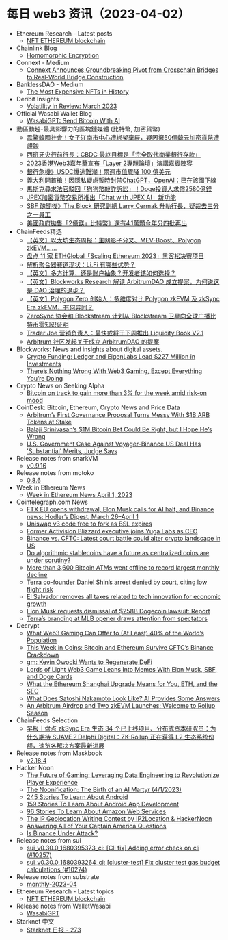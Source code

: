 # 每日 web3 资讯（2023-04-02）

- Ethereum Research - Latest posts
  - [NFT ETHEREUM blockchain](https://ethresear.ch/t/nft-ethereum-blockchain/15191/1)
- Chainlink Blog
  - [Homomorphic Encryption](https://blog.chain.link/homomorphic-encryption/)
- Connext - Medium
  - [Connext Announces Groundbreaking Pivot from Crosschain Bridges to Real-World Bridge Construction](https://blog.connext.network/connext-announces-groundbreaking-pivot-from-crosschain-bridges-to-real-world-bridge-construction-87cf33aafc05?source=rss----2ac5b00f188e---4)
- BanklessDAO - Medium
  - [The Most Expensive NFTs in History](https://medium.com/bankless-dao/the-most-expensive-nfts-in-history-953fac6d9064?source=rss----2e8b6adb479c---4)
- Deribit Insights
  - [Volatility in Review: March 2023](https://insights.deribit.com/industry/volatility-in-review-march-2023/)
- Official Wasabi Wallet Blog
  - [WasabiGPT: Send Bitcoin With AI](https://blog.wasabiwallet.io/wasabigpt/)
- 動區動趨-最具影響力的區塊鏈媒體 (比特幣, 加密貨幣)
  - [震驚韓國社會！女子江南市中心遭綁架棄屍，疑因擁50億韓元加密貨幣遭覬覦](https://www.blocktempo.com/kidnapping-and-murder-of-gangnam-women-for-billions-of-virtual-currencies/)
  - [西班牙央行前行長：CBDC 最終目標是「完全取代商業銀行存款」](https://www.blocktempo.com/former-president-of-bank-of-spain-cbdc-should-replace-commercial-bank-deposits/)
  - [2023香港Web3嘉年華宣布「Layer 2專題論壇」演講嘉賓陣容](https://www.blocktempo.com/hk-web3carnival-2023-announces-speaker-for-l2-forum/)
  - [銀行危機》USDC爆逃難潮！兩週市值驟降 100 億美元](https://www.blocktempo.com/usdc-marketcap-plunged-10-billion-over-past-two-weeks/)
  - [義大利開首槍！因隱私疑慮暫時封禁ChatGPT，OpenAI：已在該國下線](https://www.blocktempo.com/openais-chatgpt-chatbot-has-been-blocked-in-italy/)
  - [馬斯克尋求法官駁回「狗狗幣敲詐訴訟」！Doge投資人求償2580億鎂](https://www.blocktempo.com/elon-musk-asked-a-u-s-judge-to-throw-out-258-billion-lawsuit/)
  - [JPEX加密貨幣交易所推出「Chat with JPEX AI」新功能](https://www.blocktempo.com/jpex-launches-chat-with-jpex-ai/)
  - [SBF 醜聞後》The Block 研究副總 Larry Cermak 升執行長，疑裁去三分之一員工](https://www.blocktempo.com/the-block-gets-new-ceo-larry-cermak/)
  - [美國政府拋售「2億鎂」比特幣》還有4.1萬顆今年分四批再出](https://www.blocktempo.com/u-s-govert-sells-200mn-bitcoin-seized-from-silk-road-ross-ulbricht/)
- ChainFeeds精选
  - [【英文】以太坊生态周报：主网影子分叉、MEV-Boost、Polygon zkEVM......](https://weekinethereumnews.com/week-in-ethereum-news-april-1-2023/)
  - [盘点 11 家 ETHGlobal「Scaling Ethereum 2023」黑客松决赛项目](https://www.odaily.news/post/5186166)
  - [解析聚合器赛道现状：Li.Fi 有哪些优势？](https://www.theblockbeats.info/news/36117)
  - [【英文】多方计算，还是账户抽象？开发者该如何选择？](https://blog.usecapsule.com/mpc-vs-aa-the-facts/)
  - [【英文】Blockworks Research 解读 ArbitrumDAO 成立提案，为何说这是 DAO 治理的退步？](https://twitter.com/blockworksres/status/1641843788716060672)
  - [【英文】Polygon Zero 创始人：多维度对比 Polygon zkEVM 及 zkSync Era zkEVM，有何异同？](https://hackmd.io/@dlubarov/HydKgJBW2)
  - [ZeroSync 协会和 Blockstream 计划从 Blockstream 卫星向全球广播比特币零知识证明](https://twitter.com/ZeroSync_/status/1641896269751767053)
  - [Trader Joe 营销负责人：最快或将于下周推出 Liquidity Book V2.1](https://www.coindesk.com/business/2023/03/31/crypto-exchange-trader-joe-nears-launch-of-upgraded-trading-engine/)
  - [Arbitrum 社区发起关于成立 ArbitrumDAO 的提案](https://snapshot.org/#/arbitrumfoundation.eth/proposal/0x3be7368a662d1cf12fa4da768d626edbc013be0dc7b994fef2e24d9a54e4033a)
- Blockworks: News and insights about digital assets.
  - [Crypto Funding: Ledger and EigenLabs Lead $227 Million in Investments](https://blockworks.co/news/crypto-funding-ledger-eigenlabs)
  - [There’s Nothing Wrong With Web3 Gaming, Except Everything You’re Doing](https://blockworks.co/news/blockchain-gaming-decentralization)
- Crypto News on Seeking Alpha
  - [Bitcoin on track to gain more than 3% for the week amid risk-on mood](https://seekingalpha.com/news/3953363-bitcoin-on-track-to-rise-more-than-3-for-the-week-amid-risk-on-mood?utm_source=feed_news_crypto&utm_medium=referral)
- CoinDesk: Bitcoin, Ethereum, Crypto News and Price Data
  - [Arbitrum’s First Governance Proposal Turns Messy With $1B ARB Tokens at Stake](https://www.coindesk.com/business/2023/04/01/arbitrums-first-governance-proposal-turns-messy-with-1b-arb-tokens-at-stake/?utm_medium=referral&utm_source=rss&utm_campaign=headlines)
  - [Balaji Srinivasan’s $1M Bitcoin Bet Could Be Right, but I Hope He’s Wrong](https://www.coindesk.com/consensus-magazine/2023/04/01/balaji-srinivasans-1m-bitcoin-bet-could-be-right-but-i-hope-hes-wrong/?utm_medium=referral&utm_source=rss&utm_campaign=headlines)
  - [U.S. Government Case Against Voyager-Binance.US Deal Has 'Substantial' Merits, Judge Says](https://www.coindesk.com/policy/2023/04/01/us-government-case-against-voyager-binanceus-deal-has-substantial-merits-judge-says/?utm_medium=referral&utm_source=rss&utm_campaign=headlines)
- Release notes from snarkVM
  - [v0.9.16](https://github.com/AleoHQ/snarkVM/releases/tag/v0.9.16)
- Release notes from motoko
  - [0.8.6](https://github.com/dfinity/motoko/releases/tag/0.8.6)
- Week in Ethereum News
  - [Week in Ethereum News  April 1, 2023](https://weekinethereumnews.com/week-in-ethereum-news-april-1-2023/)
- Cointelegraph.com News
  - [FTX EU opens withdrawal, Elon Musk calls for AI halt, and Binance news: Hodler’s Digest, March 26–April 1](https://cointelegraph.com/magazine/ftx-opens-withdrawal-elon-musk-calls-ai-halt-binance-news-hodlers-digest-march-26-april-1/)
  - [Uniswap v3 code free to fork as BSL expires](https://cointelegraph.com/news/uniswap-v3-code-free-to-fork-as-bsl-expires)
  - [Former Activision Blizzard executive joins Yuga Labs as CEO](https://cointelegraph.com/news/former-activision-blizzard-executive-joins-yuga-labs-as-ceo)
  - [Binance vs. CFTC: Latest court battle could alter crypto landscape in US](https://cointelegraph.com/news/binance-vs-cftc-latest-court-battle-could-alter-crypto-landscape-in-us)
  - [Do algorithmic stablecoins have a future as centralized coins are under scrutiny?](https://cointelegraph.com/news/do-algorithmic-stablecoins-have-a-future-as-centralized-coins-are-under-scrutiny)
  - [More than 3,600 Bitcoin ATMs went offline to record largest monthly decline](https://cointelegraph.com/news/more-than-3600-bitcoin-atms-went-offline-to-record-largest-monthly-decline)
  - [Terra co-founder Daniel Shin’s arrest denied by court, citing low flight risk](https://cointelegraph.com/news/terra-co-founder-daniel-shin-s-arrest-denied-by-court-citing-low-flight-risk)
  - [El Salvador removes all taxes related to tech innovation for economic growth](https://cointelegraph.com/news/el-salvador-removes-all-taxes-related-to-tech-innovation-for-economic-growth)
  - [Elon Musk requests dismissal of $258B Dogecoin lawsuit: Report](https://cointelegraph.com/news/elon-musk-requests-dismissal-of-258b-dogecoin-lawsuit-report)
  - [Terra’s branding at MLB opener draws attention from spectators](https://cointelegraph.com/news/terra-s-branding-at-mlb-opener-draws-attention-from-spectators)
- Decrypt
  - [What Web3 Gaming Can Offer to (At Least) 40% of the World’s Population](https://decrypt.co/124932/aptos-op-ed-web2-web3-gaming-advantages-global-ownership)
  - [This Week in Coins: Bitcoin and Ethereum Survive CFTC’s Binance Crackdown](https://decrypt.co/125207/bitcoin-and-ethereum-cftc-binance-crackdown)
  - [gm: Kevin Owocki Wants to Regenerate DeFi](https://decrypt.co/videos/interviews/knbMLd17/gm-kevin-owocki-wants-to-regenerate-defi)
  - [Lords of Light Web3 Game Leans Into Memes With Elon Musk, SBF, and Doge Cards](https://decrypt.co/125006/lords-light-web3-game-leans-into-memes-elon-musk-sbf-doge-cards)
  - [What the Ethereum Shanghai Upgrade Means for You, ETH, and the SEC](https://decrypt.co/125186/ethereum-shanghai-upgrade-means-you-eth-sec)
  - [What Does Satoshi Nakamoto Look Like? AI Provides Some Answers](https://decrypt.co/125089/what-does-satoshi-nakamoto-look-like-ai-answers)
  - [An Arbitrum Airdrop and Two zkEVM Launches: Welcome to Rollup Season](https://decrypt.co/125031/an-arbitrum-airdrop-two-zkevm-launches-welcome-rollup-season)
- ChainFeeds Selection
  - [早报｜盘点 zkSync Era 生态 34 个已上线项目、分布式资本研究员：为什么期待 SUAVE？Delphi Digital：ZK-Rollup 正在获得 L2 生态系统份额，速览各解决方案最新进展](https://chainfeeds.substack.com/p/zksync-era-34-suavedelphi-digitalzk)
- Release notes from Maskbook
  - [v2.18.4](https://github.com/DimensionDev/Maskbook/releases/tag/v2.18.4)
- Hacker Noon
  - [The Future of Gaming: Leveraging Data Engineering to Revolutionize Player Experience](https://hackernoon.com/the-future-of-gaming-leveraging-data-engineering-to-revolutionize-player-experience?source=rss)
  - [The Noonification: The Birth of an AI Martyr  (4/1/2023)](https://hackernoon.com/4-1-2023-noonification?source=rss)
  - [245 Stories To Learn About Android](https://hackernoon.com/245-stories-to-learn-about-android?source=rss)
  - [159 Stories To Learn About Android App Development](https://hackernoon.com/159-stories-to-learn-about-android-app-development?source=rss)
  - [96 Stories To Learn About Amazon Web Services](https://hackernoon.com/96-stories-to-learn-about-amazon-web-services?source=rss)
  - [The IP Geolocation Writing Contest by IP2Location & HackerNoon](https://hackernoon.com/the-ip-geolocation-writing-contest-by-ip2location-and-hackernoon?source=rss)
  - [Answering All of Your Captain America Questions](https://hackernoon.com/answering-all-of-your-captain-america-questions?source=rss)
  - [Is Binance Under Attack?](https://hackernoon.com/is-binance-under-attack?source=rss)
- Release notes from sui
  - [sui_v0.30.0_1680395373_ci: [Cli fix] Adding error check on cli (#10257)](https://github.com/MystenLabs/sui/releases/tag/sui_v0.30.0_1680395373_ci)
  - [sui_v0.30.0_1680393264_ci: [cluster-test] Fix cluster test gas budget calculations (#10274)](https://github.com/MystenLabs/sui/releases/tag/sui_v0.30.0_1680393264_ci)
- Release notes from substrate
  - [monthly-2023-04](https://github.com/paritytech/substrate/releases/tag/monthly-2023-04)
- Ethereum Research - Latest topics
  - [NFT ETHEREUM blockchain](https://ethresear.ch/t/nft-ethereum-blockchain/15191)
- Release notes from WalletWasabi
  - [WasabiGPT](https://github.com/zkSNACKs/WalletWasabi/releases/tag/v2.0.3wgpt)
- Starknet 中文
  - [Starknet 日报 - 273](https://starknetzh.substack.com/p/starknet-273)
